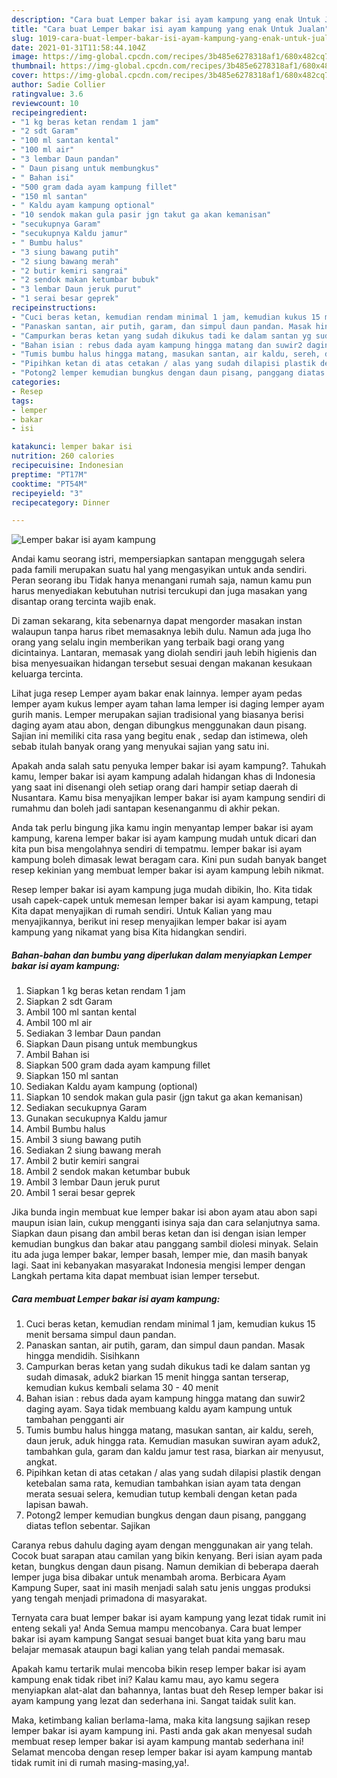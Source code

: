 ```yaml
---
description: "Cara buat Lemper bakar isi ayam kampung yang enak Untuk Jualan"
title: "Cara buat Lemper bakar isi ayam kampung yang enak Untuk Jualan"
slug: 1019-cara-buat-lemper-bakar-isi-ayam-kampung-yang-enak-untuk-jualan
date: 2021-01-31T11:58:44.104Z
image: https://img-global.cpcdn.com/recipes/3b485e6278318af1/680x482cq70/lemper-bakar-isi-ayam-kampung-foto-resep-utama.jpg
thumbnail: https://img-global.cpcdn.com/recipes/3b485e6278318af1/680x482cq70/lemper-bakar-isi-ayam-kampung-foto-resep-utama.jpg
cover: https://img-global.cpcdn.com/recipes/3b485e6278318af1/680x482cq70/lemper-bakar-isi-ayam-kampung-foto-resep-utama.jpg
author: Sadie Collier
ratingvalue: 3.6
reviewcount: 10
recipeingredient:
- "1 kg beras ketan rendam 1 jam"
- "2 sdt Garam"
- "100 ml santan kental"
- "100 ml air"
- "3 lembar Daun pandan"
- " Daun pisang untuk membungkus"
- " Bahan isi"
- "500 gram dada ayam kampung fillet"
- "150 ml santan"
- " Kaldu ayam kampung optional"
- "10 sendok makan gula pasir jgn takut ga akan kemanisan"
- "secukupnya Garam"
- "secukupnya Kaldu jamur"
- " Bumbu halus"
- "3 siung bawang putih"
- "2 siung bawang merah"
- "2 butir kemiri sangrai"
- "2 sendok makan ketumbar bubuk"
- "3 lembar Daun jeruk purut"
- "1 serai besar geprek"
recipeinstructions:
- "Cuci beras ketan, kemudian rendam minimal 1 jam, kemudian kukus 15 menit bersama simpul daun pandan."
- "Panaskan santan, air putih, garam, dan simpul daun pandan. Masak hingga mendidih. Sisihkann"
- "Campurkan beras ketan yang sudah dikukus tadi ke dalam santan yg sudah dimasak, aduk2 biarkan 15 menit hingga santan terserap, kemudian kukus kembali selama 30 - 40 menit"
- "Bahan isian : rebus dada ayam kampung hingga matang dan suwir2 daging ayam. Saya tidak membuang kaldu ayam kampung untuk tambahan pengganti air"
- "Tumis bumbu halus hingga matang, masukan santan, air kaldu, sereh, daun jeruk, aduk hingga rata. Kemudian masukan suwiran ayam aduk2, tambahkan gula, garam dan kaldu jamur test rasa, biarkan air menyusut, angkat."
- "Pipihkan ketan di atas cetakan / alas yang sudah dilapisi plastik dengan ketebalan sama rata, kemudian tambahkan isian ayam tata dengan merata sesuai selera, kemudian tutup kembali dengan ketan pada lapisan bawah."
- "Potong2 lemper kemudian bungkus dengan daun pisang, panggang diatas teflon sebentar. Sajikan"
categories:
- Resep
tags:
- lemper
- bakar
- isi

katakunci: lemper bakar isi 
nutrition: 260 calories
recipecuisine: Indonesian
preptime: "PT17M"
cooktime: "PT54M"
recipeyield: "3"
recipecategory: Dinner

---
```



![Lemper bakar isi ayam kampung](https://img-global.cpcdn.com/recipes/3b485e6278318af1/680x482cq70/lemper-bakar-isi-ayam-kampung-foto-resep-utama.jpg)

Andai kamu seorang istri, mempersiapkan santapan menggugah selera pada famili merupakan suatu hal yang mengasyikan untuk anda sendiri. Peran seorang ibu Tidak hanya menangani rumah saja, namun kamu pun harus menyediakan kebutuhan nutrisi tercukupi dan juga masakan yang disantap orang tercinta wajib enak.

Di zaman  sekarang, kita sebenarnya dapat mengorder masakan instan walaupun tanpa harus ribet memasaknya lebih dulu. Namun ada juga lho orang yang selalu ingin memberikan yang terbaik bagi orang yang dicintainya. Lantaran, memasak yang diolah sendiri jauh lebih higienis dan bisa menyesuaikan hidangan tersebut sesuai dengan makanan kesukaan keluarga tercinta. 

Lihat juga resep Lemper ayam bakar enak lainnya. lemper ayam pedas lemper ayam kukus lemper ayam tahan lama lemper isi daging lemper ayam gurih manis. Lemper merupakan sajian tradisional yang biasanya berisi daging ayam atau abon, dengan dibungkus menggunakan daun pisang. Sajian ini memiliki cita rasa yang begitu enak , sedap dan istimewa, oleh sebab itulah banyak orang yang menyukai sajian yang satu ini.

Apakah anda salah satu penyuka lemper bakar isi ayam kampung?. Tahukah kamu, lemper bakar isi ayam kampung adalah hidangan khas di Indonesia yang saat ini disenangi oleh setiap orang dari hampir setiap daerah di Nusantara. Kamu bisa menyajikan lemper bakar isi ayam kampung sendiri di rumahmu dan boleh jadi santapan kesenanganmu di akhir pekan.

Anda tak perlu bingung jika kamu ingin menyantap lemper bakar isi ayam kampung, karena lemper bakar isi ayam kampung mudah untuk dicari dan kita pun bisa mengolahnya sendiri di tempatmu. lemper bakar isi ayam kampung boleh dimasak lewat beragam cara. Kini pun sudah banyak banget resep kekinian yang membuat lemper bakar isi ayam kampung lebih nikmat.

Resep lemper bakar isi ayam kampung juga mudah dibikin, lho. Kita tidak usah capek-capek untuk memesan lemper bakar isi ayam kampung, tetapi Kita dapat menyajikan di rumah sendiri. Untuk Kalian yang mau menyajikannya, berikut ini resep menyajikan lemper bakar isi ayam kampung yang nikamat yang bisa Kita hidangkan sendiri.

<!--inarticleads1-->

##### Bahan-bahan dan bumbu yang diperlukan dalam menyiapkan Lemper bakar isi ayam kampung:

1. Siapkan 1 kg beras ketan rendam 1 jam
1. Siapkan 2 sdt Garam
1. Ambil 100 ml santan kental
1. Ambil 100 ml air
1. Sediakan 3 lembar Daun pandan
1. Siapkan  Daun pisang untuk membungkus
1. Ambil  Bahan isi
1. Siapkan 500 gram dada ayam kampung fillet
1. Siapkan 150 ml santan
1. Sediakan  Kaldu ayam kampung (optional)
1. Siapkan 10 sendok makan gula pasir (jgn takut ga akan kemanisan)
1. Sediakan secukupnya Garam
1. Gunakan secukupnya Kaldu jamur
1. Ambil  Bumbu halus
1. Ambil 3 siung bawang putih
1. Sediakan 2 siung bawang merah
1. Ambil 2 butir kemiri sangrai
1. Ambil 2 sendok makan ketumbar bubuk
1. Ambil 3 lembar Daun jeruk purut
1. Ambil 1 serai besar geprek


Jika bunda ingin membuat kue lemper bakar isi abon ayam atau abon sapi maupun isian lain, cukup mengganti isinya saja dan cara selanjutnya sama. Siapkan daun pisang dan ambil beras ketan dan isi dengan isian lemper kemudian bungkus dan bakar atau panggang sambil diolesi minyak. Selain itu ada juga lemper bakar, lemper basah, lemper mie, dan masih banyak lagi. Saat ini kebanyakan masyarakat Indonesia mengisi lemper dengan Langkah pertama kita dapat membuat isian lemper tersebut. 

<!--inarticleads2-->

##### Cara membuat Lemper bakar isi ayam kampung:

1. Cuci beras ketan, kemudian rendam minimal 1 jam, kemudian kukus 15 menit bersama simpul daun pandan.
1. Panaskan santan, air putih, garam, dan simpul daun pandan. Masak hingga mendidih. Sisihkann
1. Campurkan beras ketan yang sudah dikukus tadi ke dalam santan yg sudah dimasak, aduk2 biarkan 15 menit hingga santan terserap, kemudian kukus kembali selama 30 - 40 menit
1. Bahan isian : rebus dada ayam kampung hingga matang dan suwir2 daging ayam. Saya tidak membuang kaldu ayam kampung untuk tambahan pengganti air
1. Tumis bumbu halus hingga matang, masukan santan, air kaldu, sereh, daun jeruk, aduk hingga rata. Kemudian masukan suwiran ayam aduk2, tambahkan gula, garam dan kaldu jamur test rasa, biarkan air menyusut, angkat.
1. Pipihkan ketan di atas cetakan / alas yang sudah dilapisi plastik dengan ketebalan sama rata, kemudian tambahkan isian ayam tata dengan merata sesuai selera, kemudian tutup kembali dengan ketan pada lapisan bawah.
1. Potong2 lemper kemudian bungkus dengan daun pisang, panggang diatas teflon sebentar. Sajikan


Caranya rebus dahulu daging ayam dengan menggunakan air yang telah. Cocok buat sarapan atau camilan yang bikin kenyang. Beri isian ayam pada ketan, bungkus dengan daun pisang. Namun demikian di beberapa daerah lemper juga bisa dibakar untuk menambah aroma. Berbicara Ayam Kampung Super, saat ini masih menjadi salah satu jenis unggas produksi yang tengah menjadi primadona di masyarakat. 

Ternyata cara buat lemper bakar isi ayam kampung yang lezat tidak rumit ini enteng sekali ya! Anda Semua mampu mencobanya. Cara buat lemper bakar isi ayam kampung Sangat sesuai banget buat kita yang baru mau belajar memasak ataupun bagi kalian yang telah pandai memasak.

Apakah kamu tertarik mulai mencoba bikin resep lemper bakar isi ayam kampung enak tidak ribet ini? Kalau kamu mau, ayo kamu segera menyiapkan alat-alat dan bahannya, lantas buat deh Resep lemper bakar isi ayam kampung yang lezat dan sederhana ini. Sangat taidak sulit kan. 

Maka, ketimbang kalian berlama-lama, maka kita langsung sajikan resep lemper bakar isi ayam kampung ini. Pasti anda gak akan menyesal sudah membuat resep lemper bakar isi ayam kampung mantab sederhana ini! Selamat mencoba dengan resep lemper bakar isi ayam kampung mantab tidak rumit ini di rumah masing-masing,ya!.

